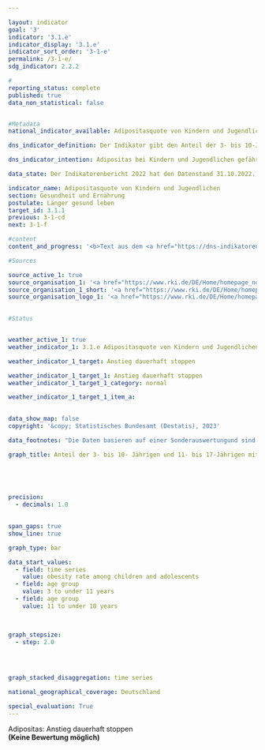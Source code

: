 ```yaml
---

layout: indicator    
goal: '3'    
indicator: '3.1.e'    
indicator_display: '3.1.e'    
indicator_sort_order: '3-1-e'    
permalink: /3-1-e/    
sdg_indicator: 2.2.2    

#
reporting_status: complete    
published: true    
data_non_statistical: false    


#Metadata    
national_indicator_available: Adipositasquote von Kindern und Jugendlichen    

dns_indicator_definition: Der Indikator gibt den Anteil der 3- bis 10-Jährigen sowie der 11- bis 17-Jährigen mit Adipositas an.    

dns_indicator_intention: Adipositas bei Kindern und Jugendlichen gefährdet die altersübliche Entwicklung. Ausgrenzung und sozialer Rückzug sind die Folgen und führen zusätzlich sowohl zu gesundheitlichen als auch zu gesellschaftlichen Problemen. Ein Großteil der bereits adipösen Kinder und Jugendlichen leidet auch im Erwachsenenalter an Adipositas. Daher soll der Anteil von Kindern und Jugendlichen mit Adipositas in Deutschland nicht weiter ansteigen.    

data_state: Der Indikatorenbericht 2022 hat den Datenstand 31.10.2022. Die Daten auf dieser Plattform werden regelmäßig aktualisiert, sodass online aktuellere Daten verfügbar sein können als im <a href="https://dns-indikatoren.de/facts_publications/">Indikatorenbericht 2022</a> veröffentlicht.    

indicator_name: Adipositasquote von Kindern und Jugendlichen    
section: Gesundheit und Ernährung    
postulate: Länger gesund leben    
target_id: 3.1.1    
previous: 3-1-cd    
next: 3-1-f    

#content     
content_and_progress: '<b>Text aus dem <a href="https://dns-indikatoren.de/facts_publications/">Indikatorenbericht 2022&nbsp;</a></b><br><br>Der Body Mass Index (<abbr title="Body Mass Index" tabindex="0">BMI</abbr>) ist ein Richtwert zur Erfassung von Übergewicht und insbesondere Adipositas und berechnet sich aus dem Verhältnis von Körpergewicht zum Quadrat der Körpergröße (in der Maßeinheit <abbr title="Kilogramm pro Quadratmeter" tabindex="0">kg/m²</abbr>). Bei dieser Berechnung bleiben alters- und geschlechtsspezifische Unterschiede sowie die individuelle Zusammensetzung der Körpermasse unberücksichtigt. Da sich jedoch im Kindes- und Jugendalter das Verhältnis von Größe zu Gewicht ständig verändert, gibt es keinen für alle Altersgruppen einheitlichen Grenzwert für die Klassifikation von Übergewicht und Adipositas. Bei Kindern und Jugendlichen werden zur Definition von Übergewicht und Adipositas daher das Alter und Geschlecht verwendet, um die <abbr title="Body Mass Index" tabindex="0">BMI</abbr>-Werte mit einer fest definierten Referenzpopulation zu vergleichen. Als Vergleichsmaßstab werden die Perzentil-Referenzwerte nach Kromeyer-Hauschild verwendet, die die Arbeitsgemeinschaft Adipositas im Kinder- und Jugendalter (<abbr title="Arbeitsgemeinschaft Adipositas im Kinder- und Jugendalter" tabindex="0">AGA</abbr>) empfiehlt. Man spricht demnach bei Kindern und Jugendlichen von Übergewicht, wenn der <abbr title="Body Mass Index" tabindex="0">BMI</abbr>-Wert oberhalb des 90. alters- und geschlechtsspezifischen Perzentils der Referenzpopulation liegt (> <abbr title="90. Perzentil" tabindex="0">P90</abbr>), das heißt im Bereich derjenigen 10&nbsp;% der Referenzgruppe mit den höchsten <abbr title="Body Mass Index" tabindex="0">BMI</abbr>-Werten. Liegt der <abbr title="Body Mass Index" tabindex="0">BMI</abbr>-Wert oberhalb des 97. Perzentils der Referenzpopulation (also so hoch wie bei den 3&nbsp;% Kindern <abbr title="beziehungsweise" tabindex="0">bzw.</abbr> Jugendlichen mit den höchsten <abbr title="Body Mass Index" tabindex="0">BMI</abbr>-Werten), handelt es sich um Adipositas (> <abbr title="97. Perzentil" tabindex="0">P97</abbr>). Beispielsweise gelten Mädchen und Jungen im Alter von 3&nbsp;bis unter 4&nbsp;Jahren mit einem <abbr title="Body Mass Index" tabindex="0">BMI</abbr>-Wert von 18,8&nbsp;<abbr title="Kilogramm pro Quadratmeter" tabindex="0">kg/m²</abbr> als adipös. Die Referenzwerte beruhen auf Angaben zu Körpergröße und Gewicht, die zwischen 1985&nbsp;und 1998&nbsp;in verschiedenen Regionen Deutschlands und mit unterschiedlichen Methoden erhoben wurden.<br><br>Die Daten für den Indikator werden vom Robert Koch-Institut (<abbr title="Robert Koch-Institut" tabindex="0">RKI</abbr>) erhoben. Hierzu lieferte die Studie zur Gesundheit von Kindern und Jugendlichen (<abbr title="Studie zur Gesundheit von Kindern und Jugendlichen in Deutschland" tabindex="0">KiGGS</abbr>) für den Zeitraum 2003&nbsp;bis 2006&nbsp;die ersten bundesweit repräsentativen Ergebnisse. Vergleichbare Messdaten liegen für den Zeitraum 2014&nbsp;bis 2017&nbsp;aus der zweiten Folgeerhebung der <abbr title="Studie zur Gesundheit von Kindern und Jugendlichen in Deutschland" tabindex="0">KiGGS</abbr>-Studie vor (<abbr title="Studie zur Gesundheit von Kindern und Jugendlichen in Deutschland" tabindex="0">KiGGS</abbr> Welle 2). Um einen geeigneten Datenvergleich zu ermöglichen, wurden die Ergebnisse auf den Stichtag 31.12.2015&nbsp;der Bevölkerungsfortschreibung standardisiert.<br><br>Für den Zeitraum 2014&nbsp;bis 2017&nbsp;wurden 3,9&nbsp;% der 3- bis 10-Jährigen und 8,0&nbsp;% der 11- bis 17-Jährigen als adipös eingestuft. Während es bei den 3- bis 10-Jährigen keine Unterschiede zwischen den Geschlechtern gibt, betrug der Anteil bei den 11- bis 17-jährigen Mädchen 7,2&nbsp;% und bei den Jungen 8,7&nbsp;%. Im Zeitraum 2003&nbsp;bis 2006&nbsp;lag der Anteil der 3- bis 10-Jährigen mit Adipositas bei 5,2&nbsp;% und der der 11- bis 17-Jährigen bei 8,3&nbsp;%. Auch hier waren 3- bis 10-jährige Mädchen und Jungen gleich stark betroffen. Bei den 11- bis 17-Jährigen entsprach dies 8,2&nbsp;% der Mädchen und 8,4&nbsp;% der Jungen. Die Adipositasquote bei 3- bis 10-Jährigen hat somit stärker abgenommen als die bei den 11- bis 17-Jährigen. Während die Adipositasquote bei den 11- bis 17-jährigen Mädchen um 1,0&nbsp;Prozentpunkte sank, stieg sie bei den Jungen um 0,3&nbsp;Prozentpunkte leicht an.<br><br>Der Anteil der 11- bis 17-Jährigen mit Übergewicht (> <abbr title="90. Perzentil" tabindex="0">P90</abbr>) hat sich nicht wesentlich gegenüber 2003&nbsp;bis 2006&nbsp;verändert (Rückgang um 0,6&nbsp;Prozentpunkte auf 12,3&nbsp;% bei 3- bis 10-Jährigen, Anstieg um 0,6&nbsp;Prozentpunkte auf 18,7&nbsp;% bei 11- bis 17-Jährigen).<br><br>Maßgebend bei der Entstehung von Übergewicht sind das Ernährungs- und Bewegungsverhalten, welche wiederum bei der Betrachtung der Ergebnisse in Bezug auf den sozioökonomischen Status (<abbr title="Socioeconomic status (Sozioökonomischer Status)" tabindex="0">SES</abbr>) deutliche Unterschiede aufweisen. Die Ergebnisse der <abbr title="Studie zur Gesundheit von Kindern und Jugendlichen in Deutschland" tabindex="0">KiGGS</abbr> Welle 2&nbsp;bestätigen, dass sich 3- bis 17-Jährige mit niedrigem sozioökonomischen Status häufiger als Gleichaltrige mit höherem sozioökonomischen Status ungesund ernähren und seltener Sport treiben. Das Risiko für Übergewicht und Adipositas ist bei 3- bis 17-Jährigen mit niedrigem <abbr title="Socioeconomic status (Sozioökonomischer Status)" tabindex="0">SES</abbr> rund 3- bis 4-mal so hoch wie bei der hohen Statusgruppe (jeweils rund 20&nbsp;% der Studienpopulation).'    

#Sources    

source_active_1: true
source_organisation_1: '<a href="https://www.rki.de/DE/Home/homepage_node.html">Robert Koch-Institut</a>'
source_organisation_1_short: '<a href="https://www.rki.de/DE/Home/homepage_node.html" target="_blank">Robert Koch-Institut</a>'
source_organisation_logo_1: '<a href="https://www.rki.de/DE/Home/homepage_node.html" target="_blank"><img src="www.dnsTestEnvironment.github.io/dns-indicators/public/OrgImgDe/rki.png" alt="Robert Koch-Institut" title=" Klicken Sie hier um zur Homepage der Organisation Robert Koch-Institut zu gelangen." style="height:60px; width:148px; border: transparent"/></a>'
    

#Status    


weather_active_1: true
weather_indicator_1: 3.1.e Adipositasquote von Kindern und Jugendlichen

weather_indicator_1_target: Anstieg dauerhaft stoppen

weather_indicator_1_target_1: Anstieg dauerhaft stoppen
weather_indicator_1_target_1_category: normal

weather_indicator_1_target_1_item_a:    
    

data_show_map: false    
copyright: '&copy; Statistisches Bundesamt (Destatis), 2023'    

data_footnotes: "Die Daten basieren auf einer Sonderauswertungund sind nicht öffentlich zugänglich.<br>• Altersstandardisierung: Bevölkerungsstand: 31. Dezember 2015."    

graph_title: Anteil der 3- bis 10- Jährigen und 11- bis 17-Jährigen mit Übergewicht und Adipositas    

    

    

precision: 
  - decimals: 1.0
        

span_gaps: true    
show_line: true    

graph_type: bar    

data_start_values: 
  - field: time series
    value: obesity rate among children and adolescents
  - field: age group
    value: 3 to under 11 years
  - field: age group
    value: 11 to under 18 years    

    

graph_stepsize: 
  - step: 2.0
        

    

graph_stacked_disaggregation: time series        

national_geographical_coverage: Deutschland    

special_evaluation: True    
---
```



<div>
  <div class="my-header">
    <label class="default">Adipositas: Anstieg dauerhaft stoppen
    </label>
  </div>
</div>
<div class="my-header-note">
  <label class="default"><b>(Keine Bewertung möglich)
  </b></label>
</div>